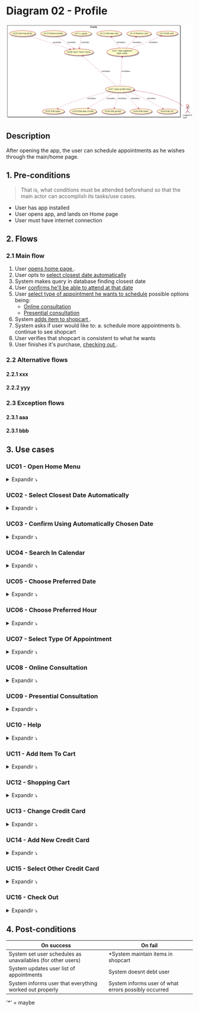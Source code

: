 # Diagram 02 - Profile

![diagram](./profile.png)

## Description

After opening the app, the user can schedule appointments as he wishes through the main/home page.

## 1. Pre-conditions

> That is, what conditions must be attended beforehand so that the main actor can accomplish its tasks/use cases.

- User has app installed
- User opens app, and lands on Home page
- User must have internet connection

## 2. Flows

### 2.1 Main flow

1. User [opens home page <uc01>](#UC01---Open-Home-Menu).
2. User opts to [select closest date automatically <uc02>](#)
3. System makes query in database finding closest date
4. User [confirms he'll be able to attend at that date <uc03>](#)
5. User [select type of appointment he wants to schedule](#)
    possible options being:
    - [Online consultation <uc08>](#)
    - [Presential consultation <uc09>](#)
6. System [adds item to shopcart <uc10>](#).
7. System asks if user would like to:
    a. schedule more appointments
    b. continue to see shopcart
8. User verifies that shopcart is consistent to what he wants
9. User finishes it's purchase, [checking out <uc16>](#).

### 2.2 Alternative flows

#### 2.2.1 xxx

#### 2.2.2 yyy

### 2.3 Exception flows

#### 2.3.1 aaa

#### 2.3.1 bbb

## 3. Use cases

### UC01 - Open Home Menu

<details>
<summary>
Expandir ⤵️
</summary>

#### Basic flow of events

1. 
2. 

</details>

### UC02 - Select Closest Date Automatically

<details>
<summary>
Expandir ⤵️
</summary>

#### Basic flow of events

1. 
2. 

</details>

### UC03 - Confirm Using Automatically Chosen Date

<details>
<summary>
Expandir ⤵️
</summary>

#### Basic flow of events

1. 
2. 

</details>

### UC04 - Search In Calendar

<details>
<summary>
Expandir ⤵️
</summary>

#### Basic flow of events

1. 
2. 

</details>

### UC05 - Choose Preferred Date

<details>
<summary>
Expandir ⤵️
</summary>

#### Basic flow of events

1. 
2. 

</details>

### UC06 - Choose Preferred Hour

<details>
<summary>
Expandir ⤵️
</summary>

#### Basic flow of events

1. 
2. 

</details>

### UC07 - Select Type Of Appointment

<details>
<summary>
Expandir ⤵️
</summary>

#### Basic flow of events

1. 
2. 

</details>

### UC08 - Online Consultation

<details>
<summary>
Expandir ⤵️
</summary>

#### Basic flow of events

1. 
2. 

</details>

### UC09 - Presential Consultation

<details>
<summary>
Expandir ⤵️
</summary>

#### Basic flow of events

1. 
2. 

</details>

### UC10 - Help

<details>
<summary>
Expandir ⤵️
</summary>

#### Basic flow of events

1. 
2. 

</details>

### UC11 - Add Item To Cart

<details>
<summary>
Expandir ⤵️
</summary>

#### Basic flow of events

1. 
2. 

</details>

### UC12 - Shopping Cart

<details>
<summary>
Expandir ⤵️
</summary>

#### Basic flow of events

1. 
2. 

</details>

### UC13 - Change Credit Card

<details>
<summary>
Expandir ⤵️
</summary>

#### Basic flow of events

1. 
2. 

</details>

### UC14 - Add New Credit Card

<details>
<summary>
Expandir ⤵️
</summary>

#### Basic flow of events

1. 
2. 

</details>

### UC15 - Select Other Credit Card

<details>
<summary>
Expandir ⤵️
</summary>

#### Basic flow of events

1. 
2. 

</details>

### UC16 - Check Out

<details>
<summary>
Expandir ⤵️
</summary>

#### Basic flow of events

1. 
2. 

</details>



## 4. Post-conditions

| On success | On fail |
| ---------- | ------- |
| System set user schedules as unavailables (for other users) | *System maintain items in shopcart|
| System updates user list of appointments | System doesnt debt user |
| System informs user that everything worked out properly | System informs user of what errors possibly occurred |

'*' = maybe